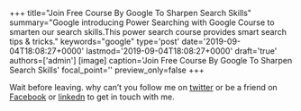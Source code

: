 +++
title="Join Free Course By Google To Sharpen Search Skills"
summary="Google introducing Power Searching with Google Course to smarten our search skills.This power search course provides smart search tips & tricks."
keywords="google"
type='post'
date='2019-09-04T18:08:27+0000'
lastmod='2019-09-04T18:08:27+0000'
draft='true'
authors=['admin']
[image]
caption='Join Free Course By Google To Sharpen Search Skills'
focal_point=''
preview_only=false
+++














Wait before leaving.
why can’t you follow me on <a href="https://twitter.com/arungudelli" target="_blank" rel="noopener">twitter</a> or be a friend on <a href="https://www.facebook.com/gudelliArun" target="_blank" rel="noopener">Facebook</a> or  <a href="https://www.linkedin.com/in/arungudelli/" target="_blank" rel="noopener">linkedn</a> to get in touch with me.







